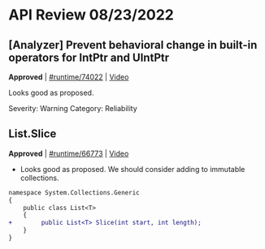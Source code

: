# API Review 08/23/2022

## [Analyzer] Prevent behavioral change in built-in operators for IntPtr and UIntPtr

**Approved** | [#runtime/74022](https://github.com/dotnet/runtime/issues/74022#issuecomment-1224524650) | [Video](https://www.youtube.com/watch?v=2cVDxAEITn0&t=0h0m0s)

Looks good as proposed.

Severity: Warning
Category: Reliability
## List<T>.Slice

**Approved** | [#runtime/66773](https://github.com/dotnet/runtime/issues/66773#issuecomment-1224682686) | [Video](https://www.youtube.com/watch?v=2cVDxAEITn0&t=0h23m45s)

* Looks good as proposed. We should consider adding to immutable collections.

```diff
namespace System.Collections.Generic
{
    public class List<T>
    {
+        public List<T> Slice(int start, int length);
    }
}
```
